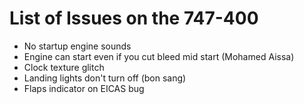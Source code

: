 # List of Issues on the 747-400
<ul
><li>No startup engine sounds</li>
<li>Engine can start even if you cut bleed mid start (Mohamed Aissa)</li>
<li>Clock texture glitch</li>
<li>Landing lights don't turn off (bon sang)</li>
<li>Flaps indicator on EICAS bug</li>
</ul>
